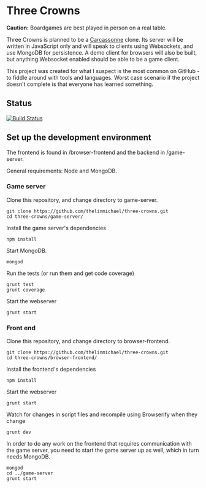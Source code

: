 # Three Crowns

**Caution:** Boardgames are best played in person on a real table.

Three Crowns is planned to be a [Carcassonne](http://boardgamegeek.com/boardgame/822/) clone. Its server will be written in JavaScript only and will speak to clients using Websockets, and use MongoDB for persistence. A demo client for browsers will also be built, but anything Websocket enabled should be able to be a game client.

This project was created for what I suspect is the most common on GitHub - to fiddle around with tools and languages. Worst case scenario if the project doesn't complete is that everyone has learned something.

## Status
[![Build Status](https://travis-ci.org/thelinmichael/three-crowns.png?branch=master)](https://travis-ci.org/thelinmichael/three-crowns)

## Set up the development environment

The frontend is found in /browser-frontend and the backend in /game-server.

General requirements: Node and MongoDB.

### Game server

Clone this repository, and change directory to game-server.
```
git clone https://github.com/thelinmichael/three-crowns.git
cd three-crowns/game-server/
```
Install the game server's dependencies
```
npm install
```

Start MongoDB.
```
mongod
```

Run the tests (or run them and get code coverage)
```
grunt test
grunt coverage
```

Start the webserver
```
grunt start
```

### Front end

Clone this repository, and change directory to browser-frontend.
```
git clone https://github.com/thelinmichael/three-crowns.git
cd three-crowns/browser-frontend/
```
Install the frontend's dependencies
```
npm install
```
Start the webserver
```
grunt start
```
Watch for changes in script files and recompile using Browserify when they change
```
grunt dev
```

In order to do any work on the frontend that requires communication with the game server, you need to start the game server up as well, which in turn needs MongoDB.
```
mongod
cd ../game-server
grunt start
```